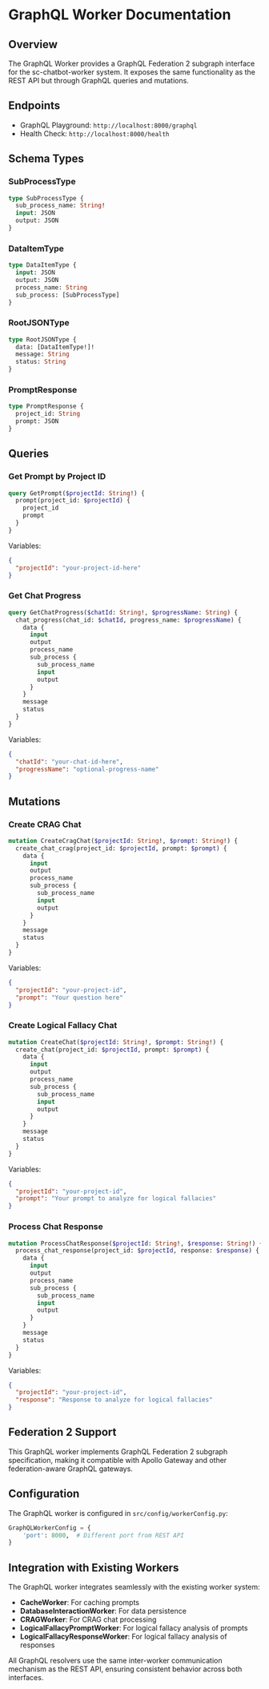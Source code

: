 # GraphQL Worker Documentation

## Overview

The GraphQL Worker provides a GraphQL Federation 2 subgraph interface for the sc-chatbot-worker system. It exposes the same functionality as the REST API but through GraphQL queries and mutations.

## Endpoints

- GraphQL Playground: `http://localhost:8000/graphql`
- Health Check: `http://localhost:8000/health`

## Schema Types

### SubProcessType
```graphql
type SubProcessType {
  sub_process_name: String!
  input: JSON
  output: JSON
}
```

### DataItemType
```graphql
type DataItemType {
  input: JSON
  output: JSON
  process_name: String
  sub_process: [SubProcessType]
}
```

### RootJSONType
```graphql
type RootJSONType {
  data: [DataItemType!]!
  message: String
  status: String
}
```

### PromptResponse
```graphql
type PromptResponse {
  project_id: String
  prompt: JSON
}
```

## Queries

### Get Prompt by Project ID
```graphql
query GetPrompt($projectId: String!) {
  prompt(project_id: $projectId) {
    project_id
    prompt
  }
}
```

Variables:
```json
{
  "projectId": "your-project-id-here"
}
```

### Get Chat Progress
```graphql
query GetChatProgress($chatId: String!, $progressName: String) {
  chat_progress(chat_id: $chatId, progress_name: $progressName) {
    data {
      input
      output
      process_name
      sub_process {
        sub_process_name
        input
        output
      }
    }
    message
    status
  }
}
```

Variables:
```json
{
  "chatId": "your-chat-id-here",
  "progressName": "optional-progress-name"
}
```

## Mutations

### Create CRAG Chat
```graphql
mutation CreateCragChat($projectId: String!, $prompt: String!) {
  create_chat_crag(project_id: $projectId, prompt: $prompt) {
    data {
      input
      output
      process_name
      sub_process {
        sub_process_name
        input
        output
      }
    }
    message
    status
  }
}
```

Variables:
```json
{
  "projectId": "your-project-id",
  "prompt": "Your question here"
}
```

### Create Logical Fallacy Chat
```graphql
mutation CreateChat($projectId: String!, $prompt: String!) {
  create_chat(project_id: $projectId, prompt: $prompt) {
    data {
      input
      output
      process_name
      sub_process {
        sub_process_name
        input
        output
      }
    }
    message
    status
  }
}
```

Variables:
```json
{
  "projectId": "your-project-id",
  "prompt": "Your prompt to analyze for logical fallacies"
}
```

### Process Chat Response
```graphql
mutation ProcessChatResponse($projectId: String!, $response: String!) {
  process_chat_response(project_id: $projectId, response: $response) {
    data {
      input
      output
      process_name
      sub_process {
        sub_process_name
        input
        output
      }
    }
    message
    status
  }
}
```

Variables:
```json
{
  "projectId": "your-project-id",
  "response": "Response to analyze for logical fallacies"
}
```

## Federation 2 Support

This GraphQL worker implements GraphQL Federation 2 subgraph specification, making it compatible with Apollo Gateway and other federation-aware GraphQL gateways.

## Configuration

The GraphQL worker is configured in `src/config/workerConfig.py`:

```python
GraphQLWorkerConfig = {
    'port': 8000,  # Different port from REST API
}
```

## Integration with Existing Workers

The GraphQL worker integrates seamlessly with the existing worker system:

- **CacheWorker**: For caching prompts
- **DatabaseInteractionWorker**: For data persistence
- **CRAGWorker**: For CRAG chat processing
- **LogicalFallacyPromptWorker**: For logical fallacy analysis of prompts
- **LogicalFallacyResponseWorker**: For logical fallacy analysis of responses

All GraphQL resolvers use the same inter-worker communication mechanism as the REST API, ensuring consistent behavior across both interfaces.